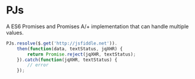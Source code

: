 PJs
===

A ES6 Promises and Promises A/+ implementation that can handle multiple values.

```javascript
PJs.resolve($.get('http://jsfiddle.net')).
    then(function(data, textStatus, jqXHR) {
        return Promise.reject(jqXHR, textStatus);
    }).catch(function(jqXHR, textStatus) {
        // error
    });
```
